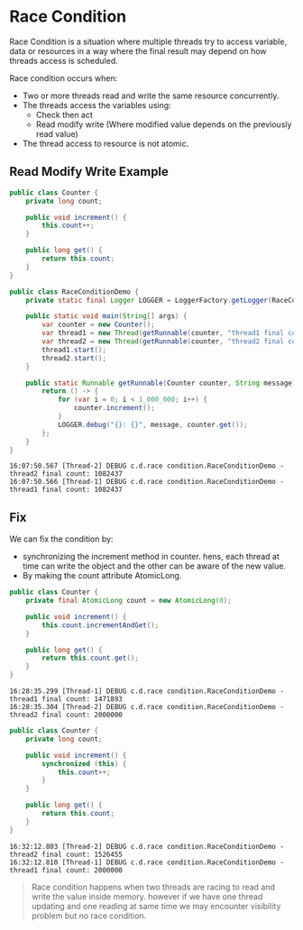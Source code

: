 # Race Condition

Race Condition is a situation where multiple threads try to access variable, data or resources in a way where the final
result may depend on how threads access is scheduled.

Race condition occurs when:

* Two or more threads read and write the same resource concurrently.
* The threads access the variables using:
    * Check then act
    * Read modify write (Where modified value depends on the previously read value)
* The thread access to resource is not atomic.

## Read Modify Write Example

```java
public class Counter {
    private long count;

    public void increment() {
        this.count++;
    }

    public long get() {
        return this.count;
    }
}
```

```java
public class RaceConditionDemo {
    private static final Logger LOGGER = LoggerFactory.getLogger(RaceConditionDemo.class);

    public static void main(String[] args) {
        var counter = new Counter();
        var thread1 = new Thread(getRunnable(counter, "thread1 final count"));
        var thread2 = new Thread(getRunnable(counter, "thread2 final count"));
        thread1.start();
        thread2.start();
    }

    public static Runnable getRunnable(Counter counter, String message) {
        return () -> {
            for (var i = 0; i < 1_000_000; i++) {
                counter.increment();
            }
            LOGGER.debug("{}: {}", message, counter.get());
        };
    }
}
```

```text
16:07:50.567 [Thread-2] DEBUG c.d.race condition.RaceConditionDemo - thread2 final count: 1082437
16:07:50.566 [Thread-1] DEBUG c.d.race condition.RaceConditionDemo - thread1 final count: 1082437
```

## Fix

We can fix the condition by:

* synchronizing the increment method in counter. hens, each thread at time can write the object and the other can be
  aware of the new value.
* By making the count attribute AtomicLong.

```java
public class Counter {
    private final AtomicLong count = new AtomicLong(0);

    public void increment() {
        this.count.incrementAndGet();
    }

    public long get() {
        return this.count.get();
    }
}
```

```text
16:28:35.299 [Thread-1] DEBUG c.d.race condition.RaceConditionDemo - thread1 final count: 1471893
16:28:35.304 [Thread-2] DEBUG c.d.race condition.RaceConditionDemo - thread2 final count: 2000000
```

```java
public class Counter {
    private long count;

    public void increment() {
        synchronized (this) {
            this.count++;
        }
    }

    public long get() {
        return this.count;
    }
}
```

```text
16:32:12.803 [Thread-2] DEBUG c.d.race condition.RaceConditionDemo - thread2 final count: 1526455
16:32:12.810 [Thread-1] DEBUG c.d.race condition.RaceConditionDemo - thread1 final count: 2000000
```

> Race condition happens when two threads are racing to read and write the value inside memory. however if we have one
> thread updating and one reading at same time we may encounter visibility problem but no race condition.
